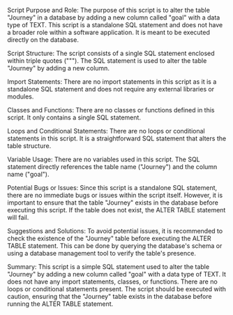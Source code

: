 Script Purpose and Role:
The purpose of this script is to alter the table "Journey" in a database by adding a new column called "goal" with a data type of TEXT. This script is a standalone SQL statement and does not have a broader role within a software application. It is meant to be executed directly on the database.

Script Structure:
The script consists of a single SQL statement enclosed within triple quotes ("""). The SQL statement is used to alter the table "Journey" by adding a new column.

Import Statements:
There are no import statements in this script as it is a standalone SQL statement and does not require any external libraries or modules.

Classes and Functions:
There are no classes or functions defined in this script. It only contains a single SQL statement.

Loops and Conditional Statements:
There are no loops or conditional statements in this script. It is a straightforward SQL statement that alters the table structure.

Variable Usage:
There are no variables used in this script. The SQL statement directly references the table name ("Journey") and the column name ("goal").

Potential Bugs or Issues:
Since this script is a standalone SQL statement, there are no immediate bugs or issues within the script itself. However, it is important to ensure that the table "Journey" exists in the database before executing this script. If the table does not exist, the ALTER TABLE statement will fail.

Suggestions and Solutions:
To avoid potential issues, it is recommended to check the existence of the "Journey" table before executing the ALTER TABLE statement. This can be done by querying the database's schema or using a database management tool to verify the table's presence.

Summary:
This script is a simple SQL statement used to alter the table "Journey" by adding a new column called "goal" with a data type of TEXT. It does not have any import statements, classes, or functions. There are no loops or conditional statements present. The script should be executed with caution, ensuring that the "Journey" table exists in the database before running the ALTER TABLE statement.